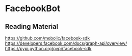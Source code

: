 # FacebookBot

## Reading Material
https://github.com/mobolic/facebook-sdk  
https://developers.facebook.com/docs/graph-api/overview/  
https://pypi.python.org/pypi/facebook-sdk  
